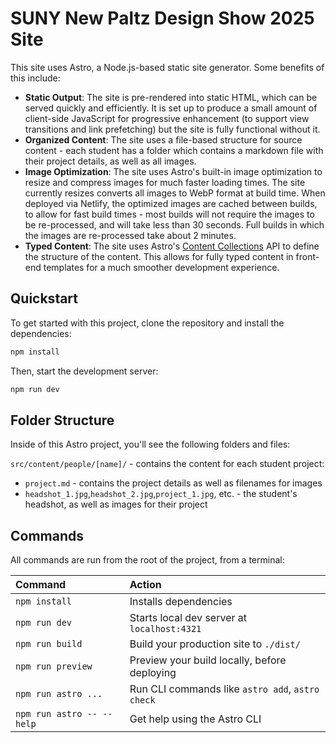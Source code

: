 # SUNY New Paltz Design Show 2025 Site

This site uses Astro, a Node.js-based static site generator. Some benefits of this include:

- **Static Output**: The site is pre-rendered into static HTML, which can be served quickly and efficiently. It is set up to produce a small amount of client-side JavaScript for progressive enhancement (to support view transitions and link prefetching) but the site is fully functional without it.
- **Organized Content**: The site uses a file-based structure for source content - each student has a folder which contains a markdown file with their project details, as well as all images.
- **Image Optimization**: The site uses Astro's built-in image optimization to resize and compress images for much faster loading times. The site currently resizes converts all images to WebP format at build time. When deployed via Netlify, the optimized images are cached between builds, to allow for fast build times - most builds will not require the images to be re-processed, and will take less than 30 seconds. Full builds in which the images are re-processed take about 2 minutes.
- **Typed Content**: The site uses Astro's [Content Collections](https://docs.astro.build/en/guides/content-collections/) API to define the structure of the content. This allows for fully typed content in front-end templates for a much smoother development experience.

## Quickstart

To get started with this project, clone the repository and install the dependencies:

```bash
npm install
```

Then, start the development server:

```bash
npm run dev
```

## Folder Structure

Inside of this Astro project, you'll see the following folders and files:

`src/content/people/[name]/` - contains the content for each student project:

- `project.md` - contains the project details as well as filenames for images
- `headshot_1.jpg`,`headshot_2.jpg`,`project_1.jpg`, etc. - the student's headshot, as well as images for their project

## Commands

All commands are run from the root of the project, from a terminal:

| Command                   | Action                                           |
| :------------------------ | :----------------------------------------------- |
| `npm install`             | Installs dependencies                            |
| `npm run dev`             | Starts local dev server at `localhost:4321`      |
| `npm run build`           | Build your production site to `./dist/`          |
| `npm run preview`         | Preview your build locally, before deploying     |
| `npm run astro ...`       | Run CLI commands like `astro add`, `astro check` |
| `npm run astro -- --help` | Get help using the Astro CLI                     |
